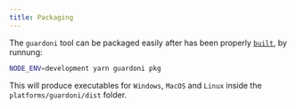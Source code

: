 ```yaml
---
title: Packaging
---
```


The `guardoni` tool can be packaged easily after has been properly [`built`](./build.md), by runnung:

```sh
NODE_ENV=development yarn guardoni pkg
```

This will produce executables for `Windows`, `MacOS` and `Linux` inside the `platforms/guardoni/dist` folder.
